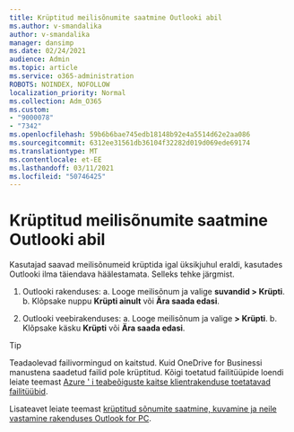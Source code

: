 ```yaml
---
title: Krüptitud meilisõnumite saatmine Outlooki abil
ms.author: v-smandalika
author: v-smandalika
manager: dansimp
ms.date: 02/24/2021
audience: Admin
ms.topic: article
ms.service: o365-administration
ROBOTS: NOINDEX, NOFOLLOW
localization_priority: Normal
ms.collection: Adm_O365
ms.custom:
- "9000078"
- "7342"
ms.openlocfilehash: 59b6b6bae745edb18148b92e4a5514d62e2aa086
ms.sourcegitcommit: 6312ee31561db36104f32282d019d069ede69174
ms.translationtype: MT
ms.contentlocale: et-EE
ms.lasthandoff: 03/11/2021
ms.locfileid: "50746425"
---
```

# <a name="send-encrypted-email-using-outlook"></a>Krüptitud meilisõnumite saatmine Outlooki abil

Kasutajad saavad meilisõnumeid krüptida igal üksikjuhul eraldi, kasutades Outlooki ilma täiendava häälestamata. Selleks tehke järgmist.

1. Outlooki rakenduses: a. Looge meilisõnum ja valige **suvandid > Krüpti**. 
    b. Klõpsake nuppu **Krüpti ainult** või **Ära saada edasi**.

2. Outlooki veebirakenduses: a. Looge meilisõnum ja valige **> Krüpti**.
    b. Klõpsake käsku **Krüpti** või **Ära saada edasi**.

> [!TIP]
> Teadaolevad failivormingud on kaitstud. Kuid OneDrive for Businessi manustena saadetud failid pole krüptitud. Kõigi toetatud failitüüpide loendi leiate teemast [Azure ' i teabeõiguste kaitse klientrakenduse toetatavad failitüübid](https://docs.microsoft.com/azure/information-protection/rms-client/client-admin-guide-file-types).

Lisateavet leiate teemast [krüptitud sõnumite saatmine, kuvamine ja neile vastamine rakenduses Outlook for PC](https://support.microsoft.com/topic/send-view-and-reply-to-encrypted-messages-in-outlook-for-pc-eaa43495-9bbb-4fca-922a-df90dee51980).



